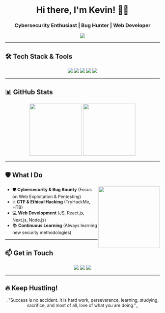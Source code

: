 <h1 align="center">Hi there, I'm Kevin! 🏴‍☠️</h1>
<h3 align="center">Cybersecurity Enthusiast | Bug Hunter | Web Developer</h3>

<p align="center">
  <img src="https://readme-typing-svg.demolab.com?font=Fira+Code&pause=1000&color=F70000&center=true&vCenter=true&width=435&lines=Bug+Bounty+Hunter;Cybersecurity+Researcher;Web+Developer" />
</p>

---

## 🛠 Tech Stack & Tools
<p align="center">
  <img src="https://img.shields.io/badge/Python-FFD43B?style=for-the-badge&logo=python&logoColor=blue" />
  <img src="https://img.shields.io/badge/JavaScript-F7DF1E?style=for-the-badge&logo=javascript&logoColor=black" />
  <img src="https://img.shields.io/badge/Node.js-339933?style=for-the-badge&logo=nodedotjs&logoColor=white" />
  <img src="https://img.shields.io/badge/TryHackMe-%2312100E.svg?&style=for-the-badge&logo=tryhackme&logoColor=white" />
  <img src="https://img.shields.io/badge/HackerOne-%2312100E.svg?&style=for-the-badge&logo=hackerone&logoColor=white" />
</p>

---

## 📊 GitHub Stats
<p align="center">
  <img height="170px" src="https://github-readme-stats.vercel.app/api?username=kvnbryn&show_icons=true&theme=radical&count_private=true" />
  <img height="170px" src="https://github-readme-stats.vercel.app/api/top-langs/?username=kvnbryn&layout=compact&theme=radical" />
</p>

---

## 🛡 What I Do
<p>
  <img src="https://media.giphy.com/media/ZVik7pBtu9dNS/giphy.gif" width="200px" align="right">
  <ul>
    <li>🛡 <b>Cybersecurity & Bug Bounty</b> (Focus on Web Exploitation & Pentesting)</li>
    <li>🔥 <b>CTF & Ethical Hacking</b> (TryHackMe, HTB)</li>
    <li>💻 <b>Web Development</b> (JS, React.js, Next.js, Node.js)</li>
    <li>📚 <b>Continuous Learning</b> (Always learning new security methodologies)</li>
  </ul>
</p>

---

## 📫 Get in Touch
<p align="center">
  <a href="https://instagram.com/kvnbryn._"><img src="https://img.shields.io/badge/-Instagram-red?style=for-the-badge&logo=instagram" /></a>
  <a href="https://tryhackme.com/p/kvnbryank"><img src="https://img.shields.io/badge/-TryHackMe-black?style=for-the-badge&logo=tryhackme" /></a>
  <a href="https://www.youtube.com/@kevink7755"><img src="https://img.shields.io/badge/-YouTube-red?style=for-the-badge&logo=youtube" /></a>
</p>

---

## 🔥 Keep Hustling!
<p align="center">
  _"Success is no accident. It is hard work, perseverance, learning, studying, sacrifice, and most of all, love of what you are doing."_
</p>
